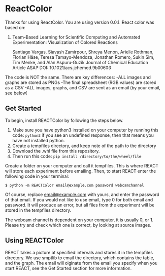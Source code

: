 # ReactColor
Thanks for using ReactColor. You are using version 0.0.1. React color was based on:

1.  Team-Based Learning for Scientific Computing and Automated Experimentation: Visualization of Colored Reactions

    Santiago Vargas, Siavash Zamirpour, Shreya Menon, Arielle Rothman, Florian Häse, Teresa Tamayo-Mendoza, Jonathan Romero, Sukin Sim, Tim Menke, and Alán Aspuru-Guzik
    Journal of Chemical Education Article ASAP
    DOI: 10.1021/acs.jchemed.9b00603

The code is NOT the same. There are key differences:
-ALL images and graphs are stored as PNGs
-The final spreadsheet (RGB values) are stored as a CSV
-ALL images, graphs, and CSV are sent as an email (by your email, see below)

## Get Started

To begin, install REACTColor by following the steps below. 

1. Make sure you have python3 installed on your computer by running this code:
   `python3`
   if you see an undefined response, then that means you have not installed python.
2. Create a tempfiles directory, and keep note of the path to the directory
3. Download the .whl file from this repository.
4. Then run this code:
   `pip install /directory/to/the/wheel/file`



Create a folder on your computer and call it tempfiles. This is where REACT will store each experiment before emailing. Then, to start REACT enter the following code in your terminal: 

`$ python -m REACTColor email@example.com password webcamchannel`

Of course, replace email@example.com with yours, and enter the password of that email. If you would not like to use email, type 0 for both email and password. It will produce an error, but all files from the experiment will be stored in the tempfiles directory.

The webcam channel is dependent on your computer, it is usually 0, or 1. Please try and check which one is correct, by looking at source images. 

## Using REACTColor

REACT takes a picture at specified intervals and stores it in the tempfiles directory. We use smptlib to email the directory, which contains the table, and the graph. The email will oiginate from the email you specify when you start REACT, see the Get Started section for more information.

